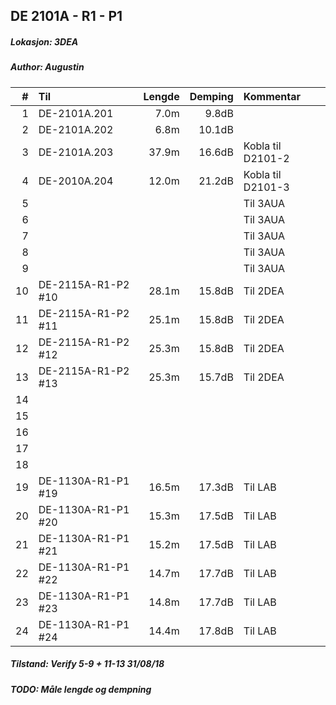 ## DE 2101A - R1 - P1
##### Lokasjon: 3DEA
##### Author: Augustin

|  #  |        Til       |Lengde|Demping|     Kommentar   |
|----:|:-----------------|-----:|------:|:----------------|
|    1|DE-2101A.201      |  7.0m|  9.8dB|                 |
|    2|DE-2101A.202      |  6.8m| 10.1dB|                 |
|    3|DE-2101A.203      | 37.9m| 16.6dB|Kobla til D2101-2|
|    4|DE-2010A.204      | 12.0m| 21.2dB|Kobla til D2101-3|
|    5|                  |      |       |Til 3AUA         |
|    6|                  |      |       |Til 3AUA         |
|    7|                  |      |       |Til 3AUA         |
|    8|                  |      |       |Til 3AUA         |
|    9|                  |      |       |Til 3AUA         |
|   10|DE-2115A-R1-P2 #10| 28.1m| 15.8dB|Til 2DEA         | 
|   11|DE-2115A-R1-P2 #11| 25.1m| 15.8dB|Til 2DEA         |
|   12|DE-2115A-R1-P2 #12| 25.3m| 15.8dB|Til 2DEA         |
|   13|DE-2115A-R1-P2 #13| 25.3m| 15.7dB|Til 2DEA         |
|   14|                  |      |       |                 |
|   15|                  |      |       |                 |
|   16|                  |      |       |                 |
|   17|                  |      |       |                 | 
|   18|                  |      |       |                 |
|   19|DE-1130A-R1-P1 #19| 16.5m| 17.3dB|Til LAB          |
|   20|DE-1130A-R1-P1 #20| 15.3m| 17.5dB|Til LAB          |
|   21|DE-1130A-R1-P1 #21| 15.2m| 17.5dB|Til LAB          |
|   22|DE-1130A-R1-P1 #22| 14.7m| 17.7dB|Til LAB          |
|   23|DE-1130A-R1-P1 #23| 14.8m| 17.7dB|Til LAB          |
|   24|DE-1130A-R1-P1 #24| 14.4m| 17.8dB|Til LAB          |

##### Tilstand: Verify 5-9 + 11-13 31/08/18
##### TODO: Måle lengde og dempning
